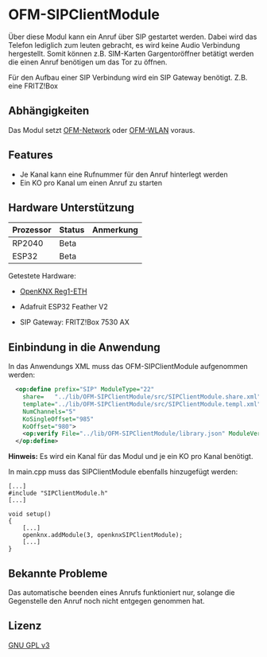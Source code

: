 # OFM-SIPClientModule

Über diese Modul kann ein Anruf über SIP gestartet werden. 
Dabei wird das Telefon lediglich zum leuten gebracht, es wird keine Audio Verbindung hergestellt.
Somit können z.B. SIM-Karten Gargentoröffner betätigt werden die einen Anruf benötigen um das Tor zu öffnen.

Für den Aufbau einer SIP Verbindung wird ein SIP Gateway benötigt. Z.B. eine FRITZ!Box

## Abhängigkeiten

Das Modul setzt [OFM-Network](https://github.com/OpenKNX/OFM-Network) oder [OFM-WLAN](https://github.com/mgeramb/OFM-WLANModule) voraus.

## Features

- Je Kanal kann eine Rufnummer für den Anruf hinterlegt werden
- Ein KO pro Kanal um einen Anruf zu starten

## Hardware Unterstützung

|Prozessor | Status | Anmerkung                  |
|----------|--------|----------------------------|
|RP2040    | Beta   |                            |
|ESP32     | Beta   |                            |

Getestete Hardware:
- [OpenKNX Reg1-ETH](https://github.com/OpenKNX/OpenKNX/wiki/REG1-Eth)
- Adafruit ESP32 Feather V2

- SIP Gateway: FRITZ!Box 7530 AX

## Einbindung in die Anwendung

In das Anwendungs XML muss das OFM-SIPClientModule aufgenommen werden:

```xml
  <op:define prefix="SIP" ModuleType="22"
    share=   "../lib/OFM-SIPClientModule/src/SIPClientModule.share.xml"
    template="../lib/OFM-SIPClientModule/src/SIPClientModule.templ.xml"
    NumChannels="5"
    KoSingleOffset="985"
    KoOffset="980">
    <op:verify File="../lib/OFM-SIPClientModule/library.json" ModuleVersion="0.2" /> 
  </op:define>
```

**Hinweis:** Es wird ein Kanal für das Modul und je ein KO pro Kanal benötigt.

In main.cpp muss das SIPClientModule ebenfalls hinzugefügt werden:

```
[...]
#include "SIPClientModule.h"
[...]

void setup()
{
    [...]
    openknx.addModule(3, openknxSIPClientModule);
    [...]
}
```

## Bekannte Probleme

Das automatische beenden eines Anrufs funktioniert nur, solange die Gegenstelle den Anruf noch nicht entgegen genommen hat.

## Lizenz

[GNU GPL v3](LICENSE)